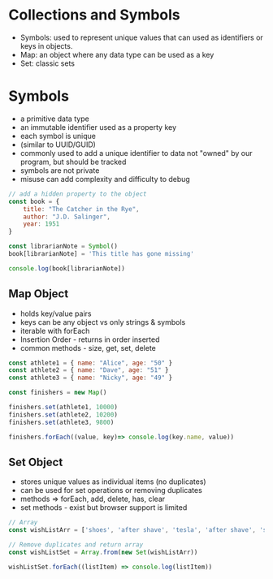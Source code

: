 # Collections and Symbols
- Symbols: used to represent unique values that can used as identifiers or keys in objects.
- Map: an object where any data type can be used as a key
- Set: classic sets

# Symbols
- a primitive data type
- an immutable identifier used as a property key
- each symbol is unique
- (similar to UUID/GUID)
- commonly used to add a unique identifier to data not "owned" by our program, but should be tracked
- symbols are not private
- misuse can add complexity and difficulty to debug

``` JavaScript
// add a hidden property to the object
const book = {
    title: "The Catcher in the Rye",
    author: "J.D. Salinger",
    year: 1951
}

const librarianNote = Symbol()
book[librarianNote] = 'This title has gone missing'

console.log(book[librarianNote])
```

## Map Object
- holds key/value pairs
- keys can be any object vs only strings & symbols
- iterable with forEach
- Insertion Order - returns in order inserted
- common methods - size, get, set, delete

``` JavaScript
const athlete1 = { name: "Alice", age: "50" }
const athlete2 = { name: "Dave", age: "51" }
const athlete3 = { name: "Nicky", age: "49" }

const finishers = new Map()

finishers.set(athlete1, 10000)
finishers.set(athlete2, 10200)
finishers.set(athlete3, 9800)

finishers.forEach((value, key)=> console.log(key.name, value))
```

## Set Object
- stores unique values as individual items (no duplicates)
- can be used for set operations or removing duplicates
- methods => forEach, add, delete, has, clear
- set methods - exist but browser support is limited

``` JavaScript
// Array
const wishListArr = ['shoes', 'after shave', 'tesla', 'after shave', 'shoes']

// Remove duplicates and return array
const wishListSet = Array.from(new Set(wishListArr))

wishListSet.forEach((listItem) => console.log(listItem))
```